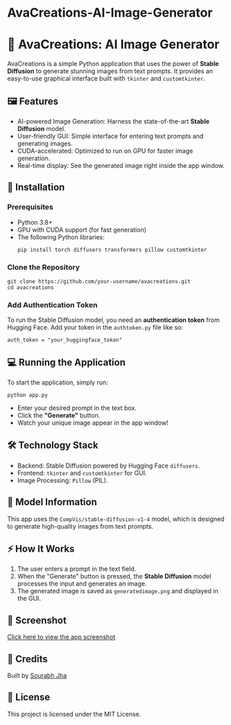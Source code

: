 # AvaCreations-AI-Image-Generator
<!DOCTYPE html>
<html lang="en">
<head>
    <meta charset="UTF-8">
    <meta name="viewport" content="width=device-width, initial-scale=1.0">
    <title>AvaCreations - AI Image Generator</title>
</head>
<body>
    <h1>🌟 AvaCreations: AI Image Generator</h1>
    <p>
        AvaCreations is a simple Python application that uses the power of <strong>Stable Diffusion</strong> to generate stunning images from text prompts. 
        It provides an easy-to-use graphical interface built with <code>tkinter</code> and <code>customtkinter</code>.
    </p>
    <h2>🖼️ Features</h2>
    <ul>
        <li>AI-powered Image Generation: Harness the state-of-the-art <strong>Stable Diffusion</strong> model.</li>
        <li>User-friendly GUI: Simple interface for entering text prompts and generating images.</li>
        <li>CUDA-accelerated: Optimized to run on GPU for faster image generation.</li>
        <li>Real-time display: See the generated image right inside the app window.</li>
    </ul>
    <h2>🚀 Installation</h2>
    <h3>Prerequisites</h3>
    <ul>
        <li>Python 3.8+</li>
        <li>GPU with CUDA support (for fast generation)</li>
        <li>The following Python libraries:</li>
        <pre><code>pip install torch diffusers transformers pillow customtkinter</code></pre>
    </ul>
    <h3>Clone the Repository</h3>
    <pre><code>git clone https://github.com/your-username/avacreations.git
cd avacreations</code></pre>
    <h3>Add Authentication Token</h3>
    <p>To run the Stable Diffusion model, you need an <strong>authentication token</strong> from Hugging Face. Add your token in the <code>authtoken.py</code> file like so:</p>
    <pre><code>auth_token = "your_huggingface_token"</code></pre>
    <h2>💻 Running the Application</h2>
    <p>To start the application, simply run:</p>
    <pre><code>python app.py</code></pre>
    <ul>
        <li>Enter your desired prompt in the text box.</li>
        <li>Click the <strong>"Generate"</strong> button.</li>
        <li>Watch your unique image appear in the app window!</li>
    </ul>
    <h2>🛠️ Technology Stack</h2>
    <ul>
        <li>Backend: Stable Diffusion powered by Hugging Face <code>diffusers</code>.</li>
        <li>Frontend: <code>tkinter</code> and <code>customtkinter</code> for GUI.</li>
        <li>Image Processing: <code>Pillow</code> (PIL).</li>
    </ul>
    <h2>🤖 Model Information</h2>
    <p>This app uses the <code>CompVis/stable-diffusion-v1-4</code> model, which is designed to generate high-quality images from text prompts.</p>
    <h2>⚡ How It Works</h2>
    <ol>
        <li>The user enters a prompt in the text field.</li>
        <li>When the "Generate" button is pressed, the <strong>Stable Diffusion</strong> model processes the input and generates an image.</li>
        <li>The generated image is saved as <code>generatedimage.png</code> and displayed in the GUI.</li>
    </ol>
    <h2>📸 Screenshot</h2>
    <p><a href="https://drive.google.com/uc?export=view&id=YOUR_GOOGLE_DRIVE_IMAGE_ID" target="_blank">Click here to view the app screenshot</a></p>
    <h2>👥 Credits</h2>
    <p>Built by <a href="https://github.com/your-username">Sourabh Jha</a></p>
    <h2>📄 License</h2>
    <p>This project is licensed under the MIT License.</p>

</body>
</html>
